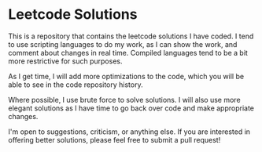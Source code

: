 # Leetcode Solutions

This is a repository that contains the leetcode solutions I have coded.
I tend to use scripting languages to do my work, as I can show the work,
and comment about changes in real time.  Compiled languages tend to be a
bit more restrictive for such purposes.

As I get time, I will add more optimizations to the code, which you will
be able to see in the code repository history.

Where possible, I use brute force to solve solutions.  I will also use
more elegant solutions as I have time to go back over code and make
appropriate changes.

I'm open to suggestions, criticism, or anything else.  If you are
interested in offering better solutions, please feel free to submit a
pull request!

